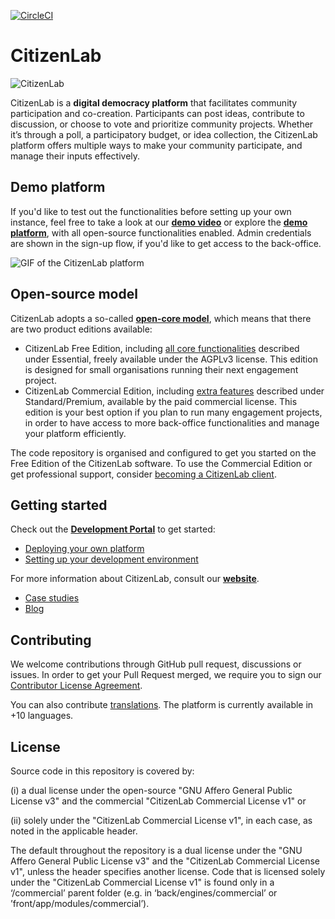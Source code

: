 [![CircleCI](https://circleci.com/gh/CitizenLabDotCo/citizenlab/tree/master.svg?style=svg)](https://circleci.com/gh/CitizenLabDotCo/citizenlab/tree/master)

# CitizenLab

![CitizenLab](https://res.cloudinary.com/citizenlabco/image/upload/c_scale,w_170/v1604331338/CitizenLab_logo.png)

CitizenLab is a **digital democracy platform** that facilitates community participation and co-creation. Participants can post ideas, contribute to discussion, or choose to vote and prioritize community projects. Whether it’s through a poll, a participatory budget, or idea collection, the CitizenLab platform offers multiple ways to make your community participate, and manage their inputs effectively.

## Demo platform

If you'd like to test out the functionalities before setting up your own instance, feel free to take a look at our **[demo video](https://www.loom.com/share/f1a80ddad6244222a9e976488f8ab19c)** or explore the **[demo platform](https://opensource.demo.citizenlab.co/)**, with all open-source functionalities enabled. Admin credentials are shown in the sign-up flow, if you'd like to get access to the back-office.

![GIF of the CitizenLab platform](https://res.cloudinary.com/citizenlabco/image/upload/c_scale,w_739/v1617377717/gif-citizenlab-participation-platform_yqpk66.gif)

## Open-source model

CitizenLab adopts a so-called **[open-core model](https://en.wikipedia.org/wiki/Open-core_model)**, which means that there are two product editions available:

- CitizenLab Free Edition, including [all core functionalities](https://www.citizenlab.co/plans) described under Essential, freely available under the AGPLv3 license. This edition is designed for small organisations running their next engagement project.
- CitizenLab Commercial Edition, including [extra features](https://www.citizenlab.co/plans) described under Standard/Premium, available by the paid commercial license. This edition is your best option if you plan to run many engagement projects, in order to have access to more back-office functionalities and manage your platform efficiently.

The code repository is organised and configured to get you started on the Free Edition of the CitizenLab software. To use the Commercial Edition or get professional support, consider [becoming a CitizenLab client](https://www.citizenlab.co/plans).

## Getting started

Check out the **[Development Portal](https://developers.citizenlab.co)** to get started:

- [Deploying your own platform](https://developers.citizenlab.co/start-deployment)
- [Setting up your development environment](https://developers.citizenlab.co/start-dev-environment)

For more information about CitizenLab, consult our **[website](https://www.citizenlab.co)**.

- [Case studies](https://www.citizenlab.co/case-studies)
- [Blog](https://www.citizenlab.co/blog/)

## Contributing

We welcome contributions through GitHub pull request, discussions or issues. In order to get your Pull Request merged, we require you to sign our [Contributor License Agreement](https://eform.pandadoc.com/?eform=c6bd99bc-538c-4899-b073-a4ffb0b3d0a8).

You can also contribute [translations](https://developers.citizenlab.co/guide-contribute-translations). The platform is currently available in +10 languages.

## License

Source code in this repository is covered by:

(i) a dual license under the open-source "GNU Affero General Public License v3" and the commercial "CitizenLab Commercial License v1" or

(ii) solely under the "CitizenLab Commercial License v1", in each case, as noted in the applicable header.

The default throughout the repository is a dual license under the "GNU Affero General Public License v3" and the "CitizenLab Commercial License v1", unless the header specifies another license. Code that is licensed solely under the "CitizenLab Commercial License v1" is found only in a ‘/commercial’ parent folder (e.g. in ‘back/engines/commercial’ or ’front/app/modules/commercial’).
